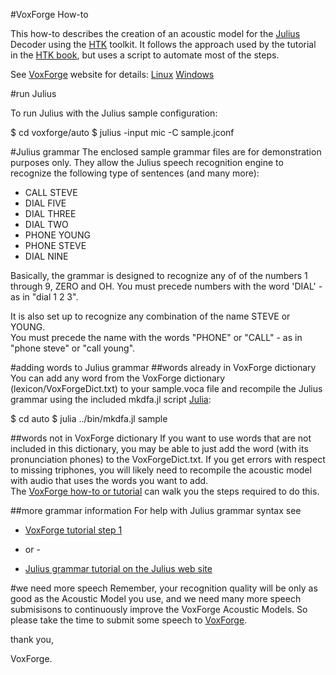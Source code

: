 #VoxForge How-to

This how-to describes the creation of an acoustic model for the [Julius](http://julius.osdn.jp/en_index.php) 
Decoder using the [HTK](http://htk.eng.cam.ac.uk) toolkit.  It follows the approach used by the tutorial 
in the [HTK book](http://http://htk.eng.cam.ac.uk/docs/docs.shtml), but uses a script to automate most of the steps.

See [VoxForge](http://www.voxforge.org) website for details:
  [Linux](http://www.voxforge.org/home/dev/acousticmodels/linux/create/htkjulius/how-to) 
  [Windows](http://www.voxforge.org/home/dev/acousticmodels/windows/create/htkjulius/how-to) 

#run Julius

To run Julius with the Julius sample configuration:

  $ cd voxforge/auto
  $ julius -input mic -C sample.jconf 

#Julius grammar
The enclosed sample grammar files are for demonstration purposes only.  They 
allow the Julius speech recognition engine to recognize the following type of
sentences (and many more):

 * CALL STEVE 
 * DIAL FIVE
 * DIAL THREE 
 * DIAL TWO 
 * PHONE YOUNG 
 * PHONE STEVE
 * DIAL NINE 

Basically, the grammar is designed to recognize any of of the numbers 
1 through 9, ZERO and OH.  You must precede numbers with the word 'DIAL' - as
in "dial 1 2 3". 

It is also set up to recognize any combination of the name STEVE or YOUNG.  
You must precede the name with the words "PHONE" or "CALL" - as in "phone steve" 
or "call young".

#adding words to Julius grammar
##words already in VoxForge dictionary
You can add any word from the VoxForge dictionary (lexicon/VoxForgeDict.txt) to your
sample.voca file and recompile the Julius grammar using the included mkdfa.jl
script [Julia](http://julialang.org/):

  $ cd auto
  $ julia ../bin/mkdfa.jl sample

##words not in VoxForge dictionary
If you want to use words that are not included in this dictionary, you may be able to 
just add the word (with its pronunciation phones) to the VoxForgeDict.txt.  If you
get errors with respect to missing triphones, you will likely need to recompile the
acoustic model with audio that uses the words you want to add.  
The [VoxForge how-to or tutorial](http://www.voxforge.org/home/dev) can walk you the steps required to do this.


##more grammar information
For help with Julius grammar syntax see 
 * [VoxForge tutorial step 1](http://www.voxforge.org/home/dev/acousticmodels/linux/create/htkjulius/tutorial/data-prep/step-1)
    
  - or -
  
 * [Julius grammar tutorial on the Julius web site](http://julius.sourceforge.jp/en_index.php?q=en_grammar.html)

#we need more speech
Remember, your recognition quality will be only as good as the Acoustic Model you use, 
and we need many more speech submisisons to continuously improve the VoxForge Acoustic
Models.  So please take the time to submit some speech to [VoxForge](www.voxforge.org).

thank you,

VoxForge.
